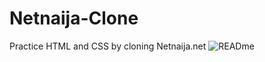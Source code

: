 # Netnaija-Clone
Practice HTML and CSS by cloning Netnaija.net
![READme](https://github.com/DruxAMB/Netnaija-Clone/assets/130681375/42f5aa4d-6e8a-458a-a5c0-9aaa4a7de54c)
